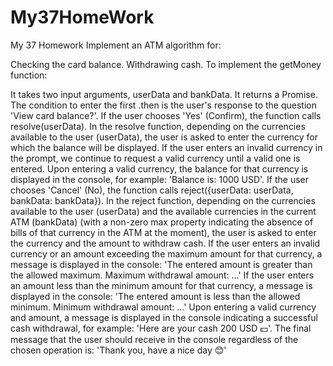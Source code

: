 # My37HomeWork

My 37 Homework
Implement an ATM algorithm for:

Checking the card balance.
Withdrawing cash.
To implement the getMoney function:

It takes two input arguments, userData and bankData.
It returns a Promise. The condition to enter the first .then is the user's response to the question 'View card balance?'.
If the user chooses 'Yes' (Confirm), the function calls resolve(userData).
In the resolve function, depending on the currencies available to the user (userData), the user is asked to enter the currency for which the balance will be displayed.
If the user enters an invalid currency in the prompt, we continue to request a valid currency until a valid one is entered.
Upon entering a valid currency, the balance for that currency is displayed in the console, for example: 'Balance is: 1000 USD'.
If the user chooses 'Cancel' (No), the function calls reject({userData: userData, bankData: bankData}).
In the reject function, depending on the currencies available to the user (userData) and the available currencies in the current ATM (bankData) (with a non-zero max property indicating the absence of bills of that currency in the ATM at the moment), the user is asked to enter the currency and the amount to withdraw cash.
If the user enters an invalid currency or an amount exceeding the maximum amount for that currency, a message is displayed in the console: 'The entered amount is greater than the allowed maximum. Maximum withdrawal amount: ...'
If the user enters an amount less than the minimum amount for that currency, a message is displayed in the console: 'The entered amount is less than the allowed minimum. Minimum withdrawal amount: ...'
Upon entering a valid currency and amount, a message is displayed in the console indicating a successful cash withdrawal, for example: 'Here are your cash 200 USD 💵'.
The final message that the user should receive in the console regardless of the chosen operation is: 'Thank you, have a nice day 😊'
